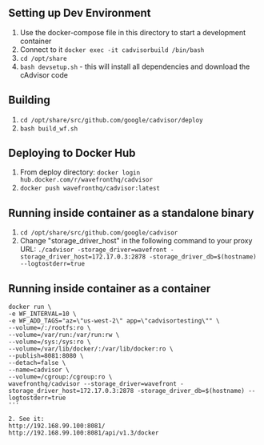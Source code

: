 ## Setting up Dev Environment

1. Use the docker-compose file in this directory to start a development container
2. Connect to it `docker exec -it cadvisorbuild /bin/bash`
3. `cd /opt/share`
4. `bash devsetup.sh` - this will install all dependencies and download the cAdvisor code

## Building
1. `cd /opt/share/src/github.com/google/cadvisor/deploy`
2. `bash build_wf.sh`

## Deploying to Docker Hub
1. From deploy directory: `docker login hub.docker.com/r/wavefronthq/cadvisor`
2. `docker push wavefronthq/cadvisor:latest`

## Running inside container as a standalone binary
1. `cd /opt/share/src/github.com/google/cadvisor`
2. Change "storage_driver_host" in the following command to your proxy URL: `./cadvisor -storage_driver=wavefront -storage_driver_host=172.17.0.3:2878 -storage_driver_db=$(hostname) --logtostderr=true`

## Running inside container as a container
```
docker run \
-e WF_INTERVAL=10 \
-e WF_ADD_TAGS="az=\"us-west-2\" app=\"cadvisortesting\"" \
--volume=/:/rootfs:ro \
--volume=/var/run:/var/run:rw \
--volume=/sys:/sys:ro \
--volume=/var/lib/docker/:/var/lib/docker:ro \
--publish=8081:8080 \
--detach=false \
--name=cadvisor \
--volume=/cgroup:/cgroup:ro \
wavefronthq/cadvisor --storage_driver=wavefront -storage_driver_host=172.17.0.3:2878 -storage_driver_db=$(hostname) --logtostderr=true
'''

2. See it:
http://192.168.99.100:8081/
http://192.168.99.100:8081/api/v1.3/docker
